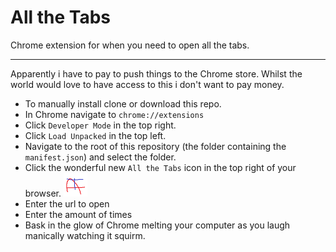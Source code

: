 # All the Tabs

Chrome extension for when you need to open all the tabs.

---

Apparently i have to pay to push things to the Chrome store. Whilst the world would love to have access to this i don't want to pay money.

* To manually install clone or download this repo.
* In Chrome navigate to `chrome://extensions`
* Click `Developer Mode` in the top right.
* Click `Load Unpacked` in the top left.
* Navigate to the root of this repository (the folder containing the `manifest.json`) and select the folder.
* Click the wonderful new `All the Tabs` icon in the top right of your browser.
![all the tabs icon](allthetabs-38.png)
* Enter the url to open
* Enter the amount of times
* Bask in the glow of Chrome melting your computer as you laugh manically watching it squirm.